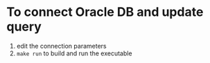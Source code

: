 # To connect Oracle DB and update query
1. edit the connection parameters
2. `make run` to build and run the executable